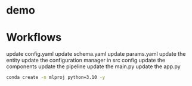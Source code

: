 # demo

# Workflows
update config.yaml
update schema.yaml
update params.yaml
update the entity
update the configuration manager in src config
update the components
update the pipeline
update the main.py
update the app.py


```bash
conda create -n mlproj python=3.10 -y
```  